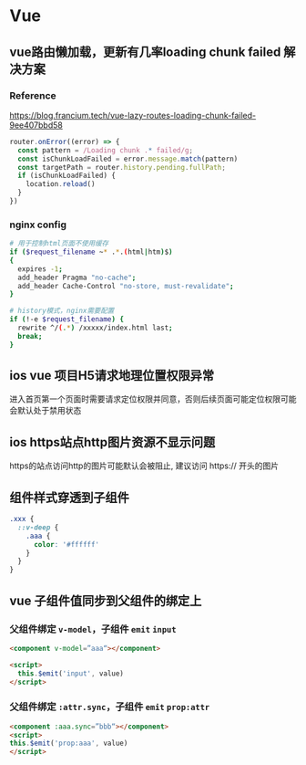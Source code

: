 # Vue

## vue路由懒加载，更新有几率loading chunk failed 解决方案

### Reference 
https://blog.francium.tech/vue-lazy-routes-loading-chunk-failed-9ee407bbd58

```js
router.onError((error) => {
  const pattern = /Loading chunk .* failed/g;
  const isChunkLoadFailed = error.message.match(pattern)
  const targetPath = router.history.pending.fullPath;
  if (isChunkLoadFailed) {
    location.reload()
  }
})
```
### nginx config
```bash
# 用于控制html页面不使用缓存
if ($request_filename ~* .*.(html|htm)$)
{
  expires -1;
  add_header Pragma "no-cache";
  add_header Cache-Control "no-store, must-revalidate";
}
```
```bash
# history模式，nginx需要配置
if (!-e $request_filename) {
  rewrite ^/(.*) /xxxxx/index.html last;
  break;
}
```

## ios vue 项目H5请求地理位置权限异常
进入首页第一个页面时需要请求定位权限并同意，否则后续页面可能定位权限可能会默认处于禁用状态

## ios https站点http图片资源不显示问题
https的站点访问http的图片可能默认会被阻止, 建议访问 https:// 开头的图片

## 组件样式穿透到子组件
```scss
.xxx {
  ::v-deep {
    .aaa {
      color: '#ffffff'
    }
  }
}

```

## vue 子组件值同步到父组件的绑定上

### 父组件绑定 `v-model`，子组件 `emit` `input`

```html
<component v-model=”aaa“></component>

<script>
  this.$emit('input', value)
</script>
```
### 父组件绑定 `:attr.sync`，子组件 `emit` `prop:attr`
```html
<component :aaa.sync=”bbb“></component>
<script>
this.$emit('prop:aaa', value)
</script>
```









